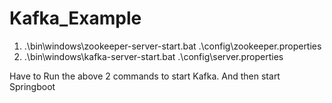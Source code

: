 # Kafka_Example
1) .\bin\windows\zookeeper-server-start.bat .\config\zookeeper.properties
2) .\bin\windows\kafka-server-start.bat .\config\server.properties

Have to Run the above 2 commands to start Kafka.
And then start Springboot
